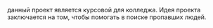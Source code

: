 данный проект является курсовой для колледжа. Идея проекта заключается на том, чтобы помогать в поиске пропавших людей.
